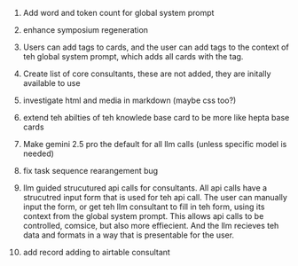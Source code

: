 1. Add word and token count for global system prompt

2. enhance symposium regeneration

3. Users can add tags to cards, and the user can add tags to the context of teh global system prompt, which adds all cards with the tag. 

4. Create list of core consultants, these are not added, they are initally available to use

5. investigate html  and media in markdown (maybe css too?)

6. extend teh abilties of teh knowlede base card to be more like hepta base cards

7. Make gemini 2.5 pro the default for all llm calls (unless specific model is needed)

8. fix task sequence rearangement bug

9. llm guided strucutured api calls for consultants. All api calls have a strucutred input form that is used for teh api call. The user can manually input the form, or get teh llm consultant to fill in teh form, using its context from the global system prompt. This allows api calls to be controlled, comsice, but also more effiecient. And the llm recieves teh data and formats in a way that is presentable for the user.

10. add record adding to airtable consultant